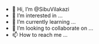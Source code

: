 - 👋 Hi, I’m @SibuVilakazi
- 👀 I’m interested in ...
- 🌱 I’m currently learning ...
- 💞️ I’m looking to collaborate on ...
- 📫 How to reach me ...

<!---
SibuVilakazi/SibuVilakazi is a ✨ special ✨ repository because its `README.md` (this file) appears on your GitHub profile.
You can click the Preview link to take a look at your changes.
--->
